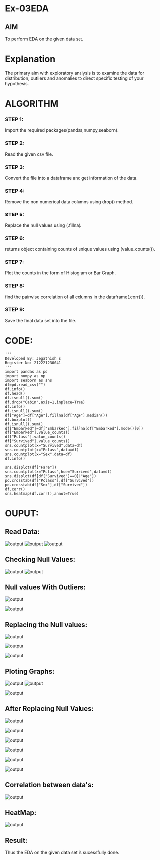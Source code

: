 # Ex-03EDA

## AIM
To perform EDA on the given data set. 

# Explanation
The primary aim with exploratory analysis is to examine the data for distribution, outliers and 
anomalies to direct specific testing of your hypothesis.
 

# ALGORITHM
### STEP 1:
Import the required packages(pandas,numpy,seaborn).
### STEP 2:
Read the given csv file.
### STEP 3:
Convert the file into a dataframe and get information of the data.
### STEP 4:
Remove the non numerical data columns using drop() method.
### STEP 5:
Replace the null values using (.fillna).
### STEP 6:
returns object containing counts of unique values using (value_counts()).
### STEP 7:
Plot the counts in the form of Histogram or Bar Graph.
### STEP 8:
find the pairwise correlation of all columns in the dataframe(.corr()).
### STEP 9:
Save the final data set into the file.


# CODE:
```
'''
Developed By: Jegathish s
Register No: 212221230041
'''
import pandas as pd
import numpy as np
import seaborn as sns
df=pd.read_csv("")
df.info()
df.head()
df.isnull().sum()
df.drop("Cabin",axis=1,inplace=True)
df.info()
df.isnull().sum()
df["Age"]=df["Age"].fillna(df["Age"].median())
df.boxplot()
df.isnull().sum()
df["Embarked"]=df["Embarked"].fillna(df["Embarked"].mode()[0])
df["Embarked"].value_counts()
df["Pclass"].value_counts()
df["Survived"].value_counts()
sns.countplot(x="Survived",data=df)
sns.countplot(x="Pclass",data=df)
sns.countplot(x="Sex",data=df)
df.info()

sns.displot(df["Fare"])
sns.countplot(x="Pclass",hue="Survived",data=df)
sns.displot(df[df["Survived"]==0]["Age"])
pd.crosstab(df["Pclass"],df["Survived"])
pd.crosstab(df["Sex"],df["Survived"])
df.corr()
sns.heatmap(df.corr(),annot=True)
```
# OUPUT:
## Read Data:
![output](o1.png)
![output](o2.png)
![output](o3.png)
## Checking Null Values:
![output](o4.png)
![output](o5.png)
## Null values With Outliers:
![output](o6.png)

![output](o7.png)
## Replacing the Null values:
![output](o8.png)

![output](o9.png)

![output](o10.png)
## Ploting Graphs:
![output](o11.png)
![output](o12.png)

![output](o13.png)
## After Replacing Null Values:
![output](o14.png)

![output](o15.png)

![output](o16.png)

![output](o17.png)

![output](o18.png)

![output](o19.png)
## Correlation between data's:
![output](o20.png)
## HeatMap:
![output](o21.png)

## Result:
Thus the EDA on the given data set is sucessfully done.